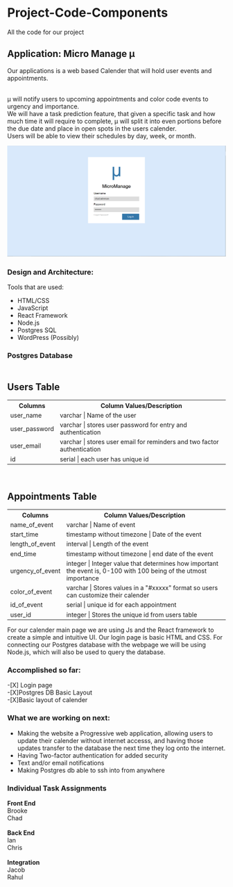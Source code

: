 # Project-Code-Components
All the code for our project


<h2>Application: Micro Manage &mu; </h2>
  Our applications is a web based Calender that will hold user events and appointments. <br> <br>
  
  &mu; will notify users to upcoming appointments and color code events to urgency and importance. <br>
  We will have a task prediction feature, that given a specific task and how much time it will require to complete, &mu; will 
  split it into even portions before the due date and place in open spots in the users calender. <br>
  Users will be able to view their schedules by day, week, or month.
  
  ![alt text](micromupicture/micromu.png "Picture of Login Page")
  
  
<h3> Design and Architecture:</h3>
  <bold>Tools that are used:</bold>
  <ul>
  <li>HTML/CSS</li>
  <li>JavaScript</li>
  <li>React Framework</li>
  <li>Node.js</li>
  <li>Postgres SQL</li>
  <li>WordPress (Possibly)</li>
  </ul>
  
  <h3> Postgres Database <br> <br> </h3>
  <h2>Users Table</h2>
<table>
	<tr>
		<th>Columns</th>
		<th>Column Values/Description</th>
	</tr>
	<tr>
		<td>user_name</td>
		<td>varchar | Name of the user </td>
	</tr>
	<tr>
		<td>user_password</td>
		<td>varchar | stores user password for entry and authentication</td>
	</tr>
	<tr>
		<td>user_email</td>
		<td>varchar | stores user email for reminders and two factor authentication</td>
	</tr>
	<tr>
		<td>id</td>
		<td>serial | each user has unique id</td>
	</tr>
</table>
<p><br></p>

<h2>Appointments Table</h2>
<table>
	<tr>
		<th>Columns</th>
		<th>Column Values/Description</th>
	</tr>
	<tr>
		<td>name_of_event</td>
		<td>varchar | Name of event</td>
	</tr>
	<tr>
		<td>start_time</td>
		<td>timestamp without timezone | Date of the event</td>
	</tr>
	<tr>
		<td>length_of_event</td>
		<td>interval | Length of the event </td>
	</tr>
	<tr>
		<td>end_time</td>
		<td>timestamp without timezone | end date of the event </td>
	</tr>
	<tr>
		<td>urgency_of_event</td>
		<td>integer | Integer value that determines how important the event is, 0-100 with 100 being of the utmost importance</td>
	</tr>
	<tr>
		<td>color_of_event</td>
		<td>varchar | Stores values in a "#xxxxx" format so users can customize their calender</td>
	</tr>
	<tr>
		<td>id_of_event</td>
		<td>serial | unique id for each appointment</td>
	</tr>
	<tr>
		<td>user_id</td>
		<td>integer | Stores the unique id from users table</td>
	</tr>
	
</table>

  
  
  
  For our calender main page we are using Js and the React framework to create a simple and intuitive UI.
  Our login page is basic HTML and CSS.
  For connecting our Postgres database with the webpage we will be using Node.js, which will also be used to query the database.
  

<h3>Accomplished so far:</h3>
-[X] Login page <br>
-[X]Postgres DB Basic Layout<br>
-[X]Basic layout of calender <br>

<h3>What we are working on next:</h3>



  <ul>
  <li>Making the website a Progressive web application, allowing users to update their calender without internet accesss, and having those updates transfer to the database the next time they log onto the internet. </li>
  <li>Having Two-factor authentication for added security</li>
  <li>Text and/or email notifications</li>
  <li>Making Postgres db able to ssh into from anywhere</li>
  </ul>
  
  
  <h3>Individual Task Assignments</h3>
		<strong>Front End</strong><br>
		<bold>Brooke</bold><br>
		 <bold>Chad</bold><br><br>
		<strong>Back End</strong><br>
		 <bold>Ian</bold><br>
		 <bold>Chris</bold><br><br>
		<strong>Integration</strong><br>
		 <bold>Jacob</bold><br>
  		 <bold>Rahul</bold><br><br><br>




